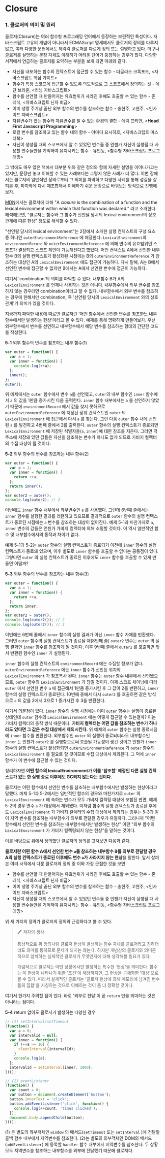 # Closure

### 1. 클로저의 의미 및 원리

클로저(Closure)는 여러 함수형 프로그래밍 언어에서 등장하는 보편적인 특성이다. 자바스크립트 고유의 개념이 아니라서 ECMAScript 명세에서도 클로저의 정의를 다루지 않고, 여러 다양한 문헌에서도 제각각 클로저를 다르게 정의 또는 설명하고 있다. 더구나 클로저를 설명하는 문장 자체도 이해하기 어려운 단어가 등장하는 경우가 많다. 다양한 서적에서 언급하는 클로저를 요약하는 부분을 보게 되면 아래와 같다.

- 자신을 내포하는 함수의 컨텍스트에 접근할 수 있는 함수 - 더글라스 크록포드, <자바스크립트 핵심 가이드>
- 함수가 특정 스코프에 접근할 수 있도록 의도적으로 그 스코프에서 정의하는 것 - 에단 브라운, <러닝 자바스크립트>
- 함수를 선언할 때 만들어지는 유효범위가 사라진 후에도 호출할 수 있는 함수 - 존 레식, <자바스크립트 닌자 비급>
- 이미 생명 주기상 끝난 외부 함수의 변수를 참조하는 함수 - 송현주, 고현주, <인사이드 자바스크립트>
- 자유변수가 있는 함수와 자유변수를 알 수 있는 환경의 결합 - 에릭 프리먼, <**Head First Javascript Programming**>
- 로컬 변수를 참조하고 있는 함수 내의 함수 - 야마다 요시히로, <자바스크립트 마스터북>
- 자신이 생성될 때의 스코프에서 알 수 있었던 변수들 중 언젠가 자신이 실행될 때 사용할 변수들만을 기억하여 유지시키는 함수 - 유인동, <함수형 자바스크립트 프로그래밍>

그 밖에도 매우 많은 책에서 대부분 위와 같은 정의와 함께 자세한 설명을 이어나가고는 있지만, 문장만 놓고 이해할 수 있는 사례보다는 그렇지 않은 사례가 더 많다. 이번 장에서는 클로저의 일반적인 정의로부터 그 의미를 파악하고 다양한 사례를 통해 성질을 살펴본 후, 마지막에 다시 재조합해서 이해하기 쉬운 문장으로 바꿔보는 방식으로 진행해보자.

[MDN](https://developer.mozilla.org/en-US/docs/Web/JavaScript/Closures#closure)에서는 클로저에 대해 "A *closure* is the combination of a function and the lexical environment within which that function was declared." 라고 소개한다. 해석해보면, "클로저는 함수와 그 함수가 선언될 당시의 lexical environment의 상호관계에 따른 현상" 정도로 해석할 수 있다.

"선언될 당시의 lexical environment"는 2장에서 소개한 실행 컨텍스트의 구성 요소 중 하나인 `outerEnvironmentReference` 에 해당한다.  `LexicalEnvironment`의  `environmentRecord` 와  `outerEnvironmentReference` 에 의해 변수의 유효범위인 스코프가 결정되고 스코프 체인이 가능해진다고 했었다. 어떤 컨텍스트 A에서 선언한 내부함수 B의 실행 컨텍스트가 활성화된 시점에는 B의  `outerEnvironmentReference` 가 참조하는 대상인 A의  `LexicalEnvironment` 에도 접근이 가능하다. 다시 말해, A는 B에서 선언한 변수에 접근할 수 없지만 B에서는 A에서 선언한 변수에 접근이 가능하다.

여기서 'combination'의 의미를 파악할 수 있다. 내부함수 B가 A의  `LexicalEnvironment` 를 언제나 사용하는 것은 아니다. 내부함수에서 외부 변수를 참조하지 않는 경우라면 combination이라고 할 수 없다. 내부함수에서 외부 변수를 참조하는 경우에 한해서만 combination, 즉 '선언될 당시의  `LexicalEnvironment` 와의 상호관계'가 의미가 있을 것이다.

지금까지 파악한 내용에 따르면 클로저란 '어떤 함수에서 선언한 변수를 참조한느 내부함수에서만 발생하는 현상'이라고 볼 수 있다. 예제를 통해 명확하게 만들어보자. 우선 외부함수에서 변수를 선언하고 내부함수에서 해당 변수를 참조하는 형태의 간단한 코드를 작성한다.

**5-1** 외부 함수의 변수를 참조하는 내부 함수(1)

```javascript
var outer = function() {
  var a = 1;
  var inner = function() {
    console.log(++a);
  };
  inner();
};
outer();
```

위 예제에서는 `outer` 함수에서 변수 `a`를 선언했고, `outer`의 내부 함수인 `inner` 함수에서 `a` 의 값을 1만큼 증가시킨 다음 출력한다. `inner` 함수 내부에서는 `a` 를 선언하지 않았기 때문에 `environmentRecord` 에서 값을 찾지 못하므로 `outerEnvironmentReference` 에 지정된 상위 컨텍스트인 `outer` 의 `LexicalEnvironment` 에 접근해서 다시 `a` 를 찾는다. 그런 다음 `outer` 함수 내에 선언된 `a` 를 발견하고 4번째 줄에서 2를 출력한다. `outer` 함수의 실행 컨텍스트가 종료되면 `LexicalEnvironment` 에 저장된 식별자들(`a`, `inner`)에 대한 참조를 지운다. 그러면 각 주소에 저장돼 있던 값들은 자신을 참조하는 변수가 하나도 없게 되므로 가비지 컬렉터의 수집 대상이 될 것이다.

**5-2** 외부 함수의 변수를 참조하는 내부 함수(2)

```javascript
var outer = function() {
  var a = 1;
  var inner = function() {
    return ++a;
  };
  return inner();
};
var outer2 = outer();
console.log(outer2); // 2
```

이번에도 `inner` 함수 내부에서 외부변수인 `a` 를 사용했다. 그런데 6번째 줄에서는 `inner` 함수를 실행한 결과를 리턴하고 있으므로 결과적으로 `outer` 함수의 실행 컨텍스트가 종료된 시점에는 `a` 변수를 참조하는 대상이 없어진다. 예제 5-1과 마찬가지로 `a`, `inner` 변수의 값들은 언젠가 가비지 컬렉터에 의해 소멸할 것이다. 이 역시 일반적인 함수 및 내부함수에서의 동작과 차이가 없다.

예제 5-1과 5-2는 `outer` 함수의 실행 컨텍스트가 종료되기 이전에 `inner` 함수의 실행 컨텍스트가 종료돼 있으며, 이후 별도로 `inner` 함수를 호출할 수 없다는 공통점이 있다. 그렇다면 `outer` 의 실행 컨텍스트가 종료된 이후에도 `inner` 함수를 호출할 수 있게 만들면 어떨까?

**5-3** 외부 함수의 변수를 참조하는 내부 함수(3)

```javascript
var outer = function() {
  var a = 1;
  var inner = function() {
    return ++a;
  };
  return inner;
};
var outer2 = outer();
console.log(outer2()); // 2
console.log(outer2()); // 3
```

이번에는 6번째 줄에서 `inner` 함수의 실행 결과가 아닌 `inner` 함수 자체를 반환했다. 그러면 `outer` 함수의 실행 컨텍스트가 종료될 때(8번째 줄) `outer2` 변수는 `outer` 의 실행 결과인 `inner` 함수를 참조하게 될 것이다. 이후 9번째 줄에서 `outer2` 를 호출하면 앞서 반환된 함수인 `inner` 가 실행된다.

`inner` 함수의 실행 컨텍스트의 `environmentRecord` 에는 수집할 정보가 없다. `outerEnvironmentReference` 에는 `inner` 함수가 선언된 위치의 `LexicalEnvironment` 가 참조복사 된다. `inner` 함수는 `outer` 함수 내부에서 선언됐으므로, `outer` 함수의 `LexicalEnvironment` 가 담길 것이다. 이제 스코프 체이닝에 따라 `outer` 에서 선언한 변수 `a` 에 접근해서 1만큼 증가시킨 후 그 값이 2를 반환하고, `inner` 함수의 실행 컨텍스트가 종료된다. 10번째 중에서 다시 `outer2` 를 호출하면 같은 방식으로 `a` 의 값을 2에서 3으로 1 증가시킨 후 3을 반환한다.

여기서 의문점이 있다. `inner` 함수의 실행 시점에는 이미 `outer` 함수는 실행이 종료된 상태인데 `outer` 함수의 `LexicalEnvironment` 에는 어떻게 접근할 수 있는걸까? 이는 가비지 컬렉터의 동작 방식 때문이다. **가비지 컬렉터는 어떤 값을 참조하는 변수가 하나라도 있다면 그 값은 수집 대상에서 제외시킨다.** 위 예제의 `outer` 함수는 실행 종료시점에 `inner` 함수를 반환한다. 외부함수인 `outer` 의 실행이 종료되더라도 내부함수인 `inner` 는 언젠가 `outer2` 를 실행함으로써 호출될 가능성이 생긴 것이고 언젠가 `inner` 함수의 실행 컨텍스트가 활성화되면 `outerEnvironmentReference` 가 `outer` 함수의 `LexicalEnvironment` 를 필요로 할 것이므로 수집 대상에서 제외된다. 그 덕에 `inner` 함수가 이 변수에 접근할 수 있는 것이다.

정리하자면 **어떤 함수의 lexicalEnvironment가 이를 '참조할' 예정인 다른 실행 컨텍스트가 있는 한 실행 종료 이후에도 GC되지 않는다는 것이다.**

클로저는 어떤 함수에서 선언한 변수를 참조하는 내부함수에서만 발생하는 현상이라고 말했다. 예제 5-1과 5-2에서는 일반적인 함수의 경우와 마찬가지로 `outer` 의 `LexicalEnvironment` 에 속하는 변수가 모두 가비지 컬렉팅 대상에 포함된 반면, 예제 5-2의 경우 변수 `a` 가 대상에서 제외됐다. 이처럼 함수의 실행 컨텍스트가 종료된 후에도 `LexicalEnvironment` 가 가비지 컬렉터의 수집 대상에서 제외되는 경우는 5-3과 같이 지역 변수를 참조하는 내부함수가 외부로 전달된 경우가 유일하다. 그러니까 "어떤 함수에서 선언한 변수를 참조하는 내부함수에서만 발생하는 현상" 이란 "외부 함수의 `LexicalEnvironment` 가 가비지 컬렉팅되지 않는 현상"을 말하는 것이다.

이를 바탕으로 위에서 정의했던 클로저의 정의를 고쳐보면 다음과 같다.

**클로저란 어떤 함수 A에서 선언한 변수 `a`를 참조하는 내부함수 B를 외부로 전달할 경우 A의 실행 컨텍스트가 종료된 이후에도 변수 `a`가 사라지지 않는 현상**을 말한다. 앞서 살펴본 여러 서적에서 다룬 클로저의 정의 중 이와 가장 근접한 것을 보면

- 함수를 선언할 때 만들어지는 유효범위가 사라진 후에도 호출할 수 있는 함수 - 존 레식, <자바스크립트 닌자 비급>
- 이미 생명 주기상 끝난 외부 함수의 변수를 참조하는 함수 - 송현주, 고현주, <인사이드 자바스크립트>
- 자신이 생성될 때의 스코프에서 알 수 있었던 변수들 중 언젠가 자신이 실행될 때 사용할 변수들만을 기억하여 유지시키는 함수 - 유인동, <함수형 자바스크립트 프로그래밍>

위 세 가지의 정의가 클로저의 정의와 근접하다고 볼 수 있다.

> 🖍 저자의 생각
>
> 통상적으로 위 정의처럼 클로저 현상이 발생하는 함수 자체를 클로저라고 칭하더라도 의미를 통하므로 문제가 되지는 않는다. 하지만 개념상의 클로저와 의미론적으로 일치하는 실제적인 클로저가 무엇인지에 대해 생각해볼 필요가 있다.
>
> 개념적으로 클로저는 어떤 상황에서만 발생하는 특수한 '현상'을 의미한다. 함수는 이 현상이 나타나기 위한 '조건'에 해당하지만, 그 현상을 구체화한 '대상'으로 볼 수 없다. 따라서 실제적인 클로저는 '클로저 현상에 의해 메모리에 남겨진 변수들의 집합'을 지칭하는 것으로 이해하는 것이 좀 더 정확할 것이다.

여기서 한가지 주의할 점이 있다. 바로 '외부로 전달'이 곧 `return` 만을 의미하는 것은 아니라는 점이다.

**5-4** return 없이도 클로저가 발생하는 다양한 경우

```javascript
// (1) setInterval/setTimeout
(function() {
  var a = 0;
  var intervalId = null;
  var inner = function() {
    if (++a >= 10) {
      clearInterval(intervalId);
    }
    console.log(a);
  };
  intervalId = setInterval(inner, 1000);
})();
```

```javascript
// (2) eventListener
(function() {
  var count = 0;
  var button = document.createElement('button');
  button.innerText = 'click';
  button.addEventListener('click', function() {
    console.log(++count, 'times clicked');
  });
  document.body.appendChild(button);
})();
```

(1) 은 별도의 외부객체인 `window` 의 메서드(`setTimeout` 또는 `setInterval` )에 전달할 콜백 함수 내부에서 지역변수를 참조한다. (2)는 별도의 외부객체인 DOM의 메서드(`addEventListener`) 에 등록할 `handler` 함수 내부에서 지역변수를 참조한다. 두 상황 모두 지역변수를 참조하는 내부함수를 외부에 전달했기 때문에 클로저다.


